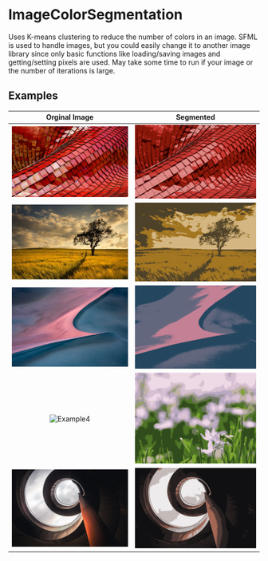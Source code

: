 # ImageColorSegmentation
Uses K-means clustering to reduce the number of colors in an image.
SFML is used to handle images, but you could easily change it to another image library since only basic functions like loading/saving images and getting/setting pixels are used.
May take some time to run if your image or the number of iterations is large.

## Examples
Orginal Image 						    | Segmented
:--------------------------------------:|:--------------------------------------:
![Example1](/Examples/ex1.jpg?raw=true) | ![Output1](/Examples/out1.png?raw=true)
![Example2](/Examples/ex2.jpg?raw=true) | ![Output2](/Examples/out2.png?raw=true)
![Example3](/Examples/ex3.jpg?raw=true) | ![Output3](/Examples/out3.png?raw=true)
![Example4](/Examples/ex4.jpg?raw=true) | ![Output4](/Examples/out4.png?raw=true)
![Example5](/Examples/ex5.jpg?raw=true) | ![Output4](/Examples/out5.png?raw=true)